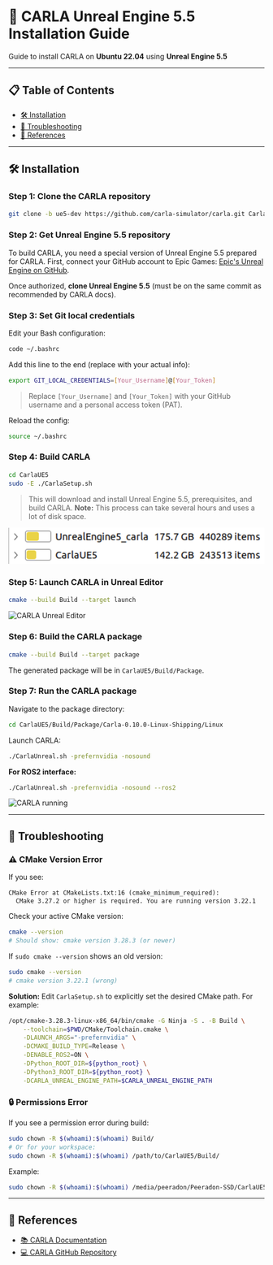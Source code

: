 # 🚗 CARLA Unreal Engine 5.5 Installation Guide

Guide to install CARLA on **Ubuntu 22.04** using **Unreal Engine 5.5**

---

## 📋 Table of Contents

* [🛠️ Installation](#installation)
* [🐞 Troubleshooting](#troubleshooting)
* [🔗 References](#references)

---

## 🛠️ Installation

### **Step 1:** Clone the CARLA repository

```bash
git clone -b ue5-dev https://github.com/carla-simulator/carla.git CarlaUE5
```

### **Step 2:** Get Unreal Engine 5.5 repository

To build CARLA, you need a special version of Unreal Engine 5.5 prepared for CARLA.
First, connect your GitHub account to Epic Games: [Epic's Unreal Engine on GitHub](https://www.unrealengine.com/en-US/ue-on-github).

Once authorized, **clone Unreal Engine 5.5** (must be on the same commit as recommended by CARLA docs).

### **Step 3:** Set Git local credentials

Edit your Bash configuration:

```bash
code ~/.bashrc
```

Add this line to the end (replace with your actual info):

```bash
export GIT_LOCAL_CREDENTIALS=[Your_Username]@[Your_Token]
```

> Replace `[Your_Username]` and `[Your_Token]` with your GitHub username and a personal access token (PAT).

Reload the config:

```bash
source ~/.bashrc
```

### **Step 4:** Build CARLA

```bash
cd CarlaUE5
sudo -E ./CarlaSetup.sh
```

> This will download and install Unreal Engine 5.5, prerequisites, and build CARLA.
> **Note:** This process can take several hours and uses a lot of disk space.

![CARLA disk space use](./images/carlar_disk_use.png)

### **Step 5:** Launch CARLA in Unreal Editor

```bash
cmake --build Build --target launch
```

![CARLA Unreal Editor](./images/carla_unreal_editor.png)

### **Step 6:** Build the CARLA package

```bash
cmake --build Build --target package
```

The generated package will be in `CarlaUE5/Build/Package`.

### **Step 7:** Run the CARLA package

Navigate to the package directory:

```bash
cd CarlaUE5/Build/Package/Carla-0.10.0-Linux-Shipping/Linux
```

Launch CARLA:

```bash
./CarlaUnreal.sh -prefernvidia -nosound 
```

**For ROS2 interface:**

```bash
./CarlaUnreal.sh -prefernvidia -nosound --ros2
```

![CARLA running](./images/carlar_package.png)

---

## 🐞 Troubleshooting

### ⚠️ CMake Version Error

If you see:

```
CMake Error at CMakeLists.txt:16 (cmake_minimum_required):
  CMake 3.27.2 or higher is required. You are running version 3.22.1
```

Check your active CMake version:

```bash
cmake --version
# Should show: cmake version 3.28.3 (or newer)
```

If `sudo cmake --version` shows an old version:

```bash
sudo cmake --version
# cmake version 3.22.1 (wrong)
```

**Solution:**
Edit `CarlaSetup.sh` to explicitly set the desired CMake path. For example:

```bash
/opt/cmake-3.28.3-linux-x86_64/bin/cmake -G Ninja -S . -B Build \
    --toolchain=$PWD/CMake/Toolchain.cmake \
    -DLAUNCH_ARGS="-prefernvidia" \
    -DCMAKE_BUILD_TYPE=Release \
    -DENABLE_ROS2=ON \
    -DPython_ROOT_DIR=${python_root} \
    -DPython3_ROOT_DIR=${python_root} \
    -DCARLA_UNREAL_ENGINE_PATH=$CARLA_UNREAL_ENGINE_PATH
```

### 🔒 Permissions Error

If you see a permission error during build:

```bash
sudo chown -R $(whoami):$(whoami) Build/
# Or for your workspace:
sudo chown -R $(whoami):$(whoami) /path/to/CarlaUE5/Build/
```

Example:

```bash
sudo chown -R $(whoami):$(whoami) /media/peeradon/Peeradon-SSD/CarlaUE5/Build
```

---

## 🔗 References

* [📚 CARLA Documentation](https://carla-ue5.readthedocs.io/en/latest/)
* [💻 CARLA GitHub Repository](https://github.com/carla-simulator/carla.git)


